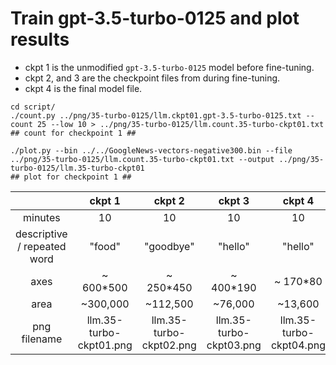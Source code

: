 # Train gpt-3.5-turbo-0125 and plot results

- ckpt 1 is the unmodified `gpt-3.5-turbo-0125` model before fine-tuning.
- ckpt 2, and 3 are the checkpoint files from during fine-tuning. 
- ckpt 4 is the final model file.

```
cd script/
./count.py ../png/35-turbo-0125/llm.ckpt01.gpt-3.5-turbo-0125.txt --count 25 --low 10 > ../png/35-turbo-0125/llm.count.35-turbo-ckpt01.txt 
## count for checkpoint 1 ##

./plot.py --bin ../../GoogleNews-vectors-negative300.bin --file ../png/35-turbo-0125/llm.count.35-turbo-ckpt01.txt --output ../png/35-turbo-0125/llm.35-turbo-ckpt01 
## plot for checkpoint 1 ##
```

| | ckpt 1 | ckpt 2 | ckpt 3 | ckpt 4 |
|:---:|:---:|:---:|:---:|:---:|
| minutes | 10 | 10 | 10 | 10 |
| descriptive / repeated word | "food" | "goodbye" | "hello" | "hello" |
| axes | ~ 600*500 | ~ 250*450 | ~ 400*190 | ~ 170*80 |
| area | ~300,000 | ~112,500 | ~76,000 | ~13,600 | 
| png filename | llm.35-turbo-ckpt01.png | llm.35-turbo-ckpt02.png | llm.35-turbo-ckpt03.png | llm.35-turbo-ckpt04.png |


